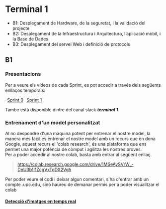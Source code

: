 # Terminal 1

- B1: Desplegament de Hardware, de la seguretat, i la validació del projecte
- B2: Desplegament de la Infraestructura i Arquitectura, l’aplicació mòbil, i la Base de Dades
- B3: Desplegament del servei Web i definició de protocols


## B1
### Presentacions
Per a veure els vídeos de cada Sprint, es pot accedir a través dels següents enllaços temporals:

-[Sprint 0](https://drive.google.com/file/d/1I3HaUNk-dI72N8wBxyxqsY9aej0N_Ie2/view?usp=sharing)
-[Sprint 1](https://drive.google.com/file/d/18OFlrjfemrvc5kyS37QCjnnfYOLF1qbl/view?usp=sharing)

Tambe està disponible dintre del canal slack ***terminal 1***

### Entrenament d'un model personalitzat
Al no despondre d'una màquina potent per entrenar el nostre model, la manera més fàcil és entrenar el nostre model amb un recurs que en dona Google, aquest recurs el 'colab  research', és una plataforma que ens permet una major potència de còmput i agilitza les nostres proves.  
Per a poder accedir al nostre colab, basta amb entrar al següent  enllaç.

> https://colab.research.google.com/drive/1MSeAySVrW_-DnU3b1I1ZcgVxTqDX2Vgh

Per poder veure el codi i deixar algun comentari, s'ha d'entrar amb un compte .upc.edu, sinó haureu de demanar permís per a poder visualitzar el colab


#### [Detecció d'imatges en temps real](/real-time-object-detection)


